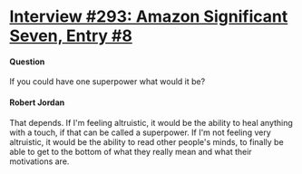 # [Interview #293: Amazon Significant Seven, Entry #8](https://www.theoryland.com/intvmain.php?i=293#8)

#### Question

If you could have one superpower what would it be?

#### Robert Jordan

That depends. If I'm feeling altruistic, it would be the ability to heal anything with a touch, if that can be called a superpower. If I'm not feeling very altruistic, it would be the ability to read other people's minds, to finally be able to get to the bottom of what they really mean and what their motivations are.

